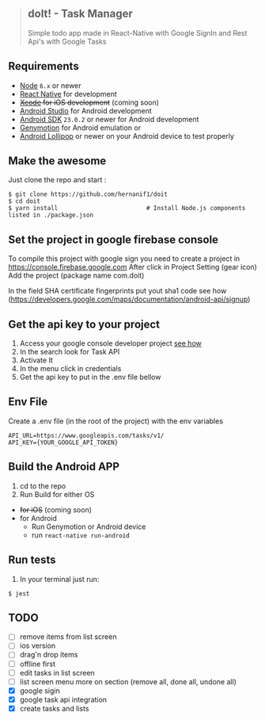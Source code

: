 >## doIt! - Task Manager
> Simple todo app made in React-Native with Google SignIn and Rest Api's with Google Tasks

## Requirements
- [Node](https://nodejs.org) `6.x` or newer
- [React Native](http://facebook.github.io/react-native/docs/getting-started.html) for development
- ~~[Xcode](https://developer.apple.com/xcode/) for iOS development~~ (coming soon)
- [Android Studio](https://developer.android.com/studio/index.html) for Android development
- [Android SDK](https://developer.android.com/sdk/) `23.0.2` or newer for Android development
- [Genymotion](https://www.genymotion.com/) for Android emulation or
- [Android Lollipop](https://www.android.com/versions/lollipop-5-0/) or newer on your Android device to test properly


## Make the awesome
Just clone the repo
and start :
```shell
$ git clone https://github.com/hernanif1/doit
$ cd doit
$ yarn install                         # Install Node.js components listed in ./package.json
```


## Set the project in google firebase console
To compile this project with google sign you need to create a project in https://console.firebase.google.com
After click in Project Setting (gear icon)
Add the project (package name com.doit)

In the field SHA certificate fingerprints put yout sha1 code  see how (https://developers.google.com/maps/documentation/android-api/signup)

## Get the api key to your project
1. Access your google console developer project [see how](https://console.developers.google.com/cloud-resource-manager)
2. In the search look for Task API
3. Activate It
4. In the menu click in credentials
5. Get the api key to put in the .env file bellow

## Env File
Create a .env file (in the root of the project) with the env variables
```shell
API_URL=https://www.googleapis.com/tasks/v1/
API_KEY={YOUR_GOOGLE_API_TOKEN}
```

## Build the Android APP
1. cd to the repo
2. Run Build for either OS
  * ~~for iOS~~ (coming soon)
  * for Android
    * Run Genymotion or Android device
    * run `react-native run-android`


## Run tests
1. In your terminal just run:
```
$ jest
```


## TODO
- [ ] remove items from list screen
- [ ] ios version
- [ ] drag'n drop items
- [ ] offline first
- [ ] edit tasks in list screen
- [ ] list screen menu more on section (remove all, done all, undone all)
- [x] google sigin
- [x] google task api integration
- [x] create tasks and lists

